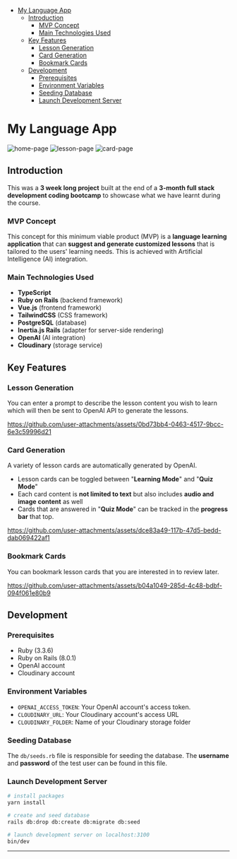 - [My Language App](#my-language-app)
  - [Introduction](#introduction)
    - [MVP Concept](#mvp-concept)
    - [Main Technologies Used](#main-technologies-used)
  - [Key Features](#key-features)
    - [Lesson Generation](#lesson-generation)
    - [Card Generation](#card-generation)
    - [Bookmark Cards](#bookmark-cards)
  - [Development](#development)
    - [Prerequisites](#prerequisites)
    - [Environment Variables](#environment-variables)
    - [Seeding Database](#seeding-database)
    - [Launch Development Server](#launch-development-server)

# My Language App
![home-page](https://github.com/user-attachments/assets/5cb58a55-079f-4f32-b8ee-a11612e9029a)
![lesson-page](https://github.com/user-attachments/assets/7fb1d842-e982-415c-9fe8-553cad14c89d)
![card-page](https://github.com/user-attachments/assets/6955ec51-c3e7-40f7-bd89-5c07101b271c)

## Introduction
This was a **3 week long project** built at the end of a **3-month full stack development coding bootcamp** to showcase what we have learnt during the course. 

### MVP Concept
This concept for this minimum viable product (MVP) is a **language learning application** that can **suggest and generate customized lessons** that is tailored to the users' learning needs. This is achieved with Artificial Intelligence (AI) integration.

### Main Technologies Used
- **TypeScript**
- **Ruby on Rails** (backend framework)
- **Vue.js** (frontend framework)
- **TailwindCSS** (CSS framework)
- **PostgreSQL** (database)
- **Inertia.js Rails** (adapter for server-side rendering)
- **OpenAI** (AI integration)
- **Cloudinary** (storage service)

## Key Features
### Lesson Generation
You can enter a prompt to describe the lesson content you wish to learn which will then be sent to OpenAI API to generate the lessons.

https://github.com/user-attachments/assets/0bd73bb4-0463-4517-9bcc-6e3c59996d21

### Card Generation
A variety of lesson cards are automatically generated by OpenAI. 
- Lesson cards can be toggled between "**Learning Mode**" and "**Quiz Mode**"
- Each card content is **not limited to text** but also includes **audio and image content** as well
- Cards that are answered in "**Quiz Mode**" can be tracked in the **progress bar** that top.

https://github.com/user-attachments/assets/dce83a49-117b-47d5-bedd-dab069422af1

### Bookmark Cards
You can bookmark lesson cards that you are interested in to review later.

https://github.com/user-attachments/assets/b04a1049-285d-4c48-bdbf-094f061e80b9

## Development

### Prerequisites 
- Ruby (3.3.6)
- Ruby on Rails (8.0.1)
- OpenAI account
- Cloudinary account

### Environment Variables
- `OPENAI_ACCESS_TOKEN`: Your OpenAI account's access token.
- `CLOUDINARY_URL`: Your Cloudinary account's access URL
- `CLOUDINARY_FOLDER`: Name of your Cloudinary storage folder

### Seeding Database
The `db/seeds.rb` file is responsible for seeding the database. The **username** and **password** of the test user can be found in this file.
### Launch Development Server

```bash
# install packages
yarn install

# create and seed database
rails db:drop db:create db:migrate db:seed

# launch development server on localhost:3100
bin/dev
```

***
